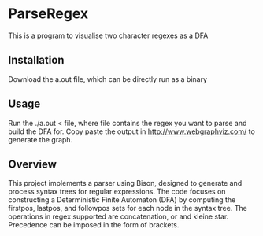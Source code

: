 # ParseRegex
This is a program to visualise two character regexes as a DFA

## Installation
Download the a.out file, which can be directly run as a binary

## Usage
Run the ./a.out < file, where file contains the regex you want to parse and build the DFA for.
Copy paste the output in http://www.webgraphviz.com/ to generate the graph.

## Overview
This project implements a parser using Bison, designed to generate and process syntax trees for regular expressions. The code focuses on constructing a Deterministic Finite Automaton (DFA) by computing the firstpos, lastpos, and followpos sets for each node in the syntax tree. The operations in regex supported are concatenation, or and kleine star. Precedence can be imposed in the form of brackets.
